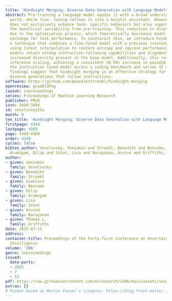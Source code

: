 ```yaml
---
title: 'Hindsight Merging: Diverse Data Generation with Language Models'
abstract: Pre-training a language model equips it with a broad understanding of the
  world, while fine- tuning refines it into a helpful assistant. However, fine-tuning
  does not exclusively enhance task- specific behaviors but also suppresses some of
  the beneficial variability from pre-training. This reduction in diversity is partly
  due to the optimization process, which theoretically decreases model entropy in
  exchange for task performance. To counteract this, we introduce hindsight merging,
  a technique that combines a fine-tuned model with a previous training checkpoint
  using linear interpolation to restore entropy and improve performance. Hindsight-merged
  models retain strong instruction-following capabilities and alignment while displaying
  increased diversity present in the base model. Additionally, this results in improved
  inference scaling, achieving a consistent 20-50% increase in pass@10 relative to
  the instruction tuned model across a coding benchmark and series of models. Our
  findings suggest that hindsight merging is an effective strategy for generating
  diverse generations that follow instructions.
software: https://github.com/benediktstroebl/hindsight-merging
openreview: gvsdQ72Peg
layout: inproceedings
series: Proceedings of Machine Learning Research
publisher: PMLR
issn: 2640-3498
id: veselovsky25a
month: 0
tex_title: 'Hindsight Merging: Diverse Data Generation with Language Models'
firstpage: 4349
lastpage: 4369
page: 4349-4369
order: 4349
cycles: false
bibtex_author: Veselovsky, Veniamin and Stroebl, Benedikt and Bencomo, Gianluca and
  Arumugam, Dilip and Schut, Lisa and Narayanan, Arvind and Griffiths, Thomas L.
author:
- given: Veniamin
  family: Veselovsky
- given: Benedikt
  family: Stroebl
- given: Gianluca
  family: Bencomo
- given: Dilip
  family: Arumugam
- given: Lisa
  family: Schut
- given: Arvind
  family: Narayanan
- given: Thomas L.
  family: Griffiths
date: 2025-07-11
address:
container-title: Proceedings of the Forty-first Conference on Uncertainty in Artificial
  Intelligence
volume: '286'
genre: inproceedings
issued:
  date-parts:
  - 2025
  - 7
  - 11
pdf: https://raw.githubusercontent.com/mlresearch/v286/main/assets/veselovsky25a/veselovsky25a.pdf
extras: []
# Format based on Martin Fenner's citeproc: https://blog.front-matter.io/posts/citeproc-yaml-for-bibliographies/
---
```

